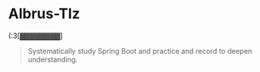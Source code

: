 # Albrus-Tlz
(:3[▓▓▓▓▓▓▓▓]
> Systematically study Spring Boot and practice and record to deepen understanding.
